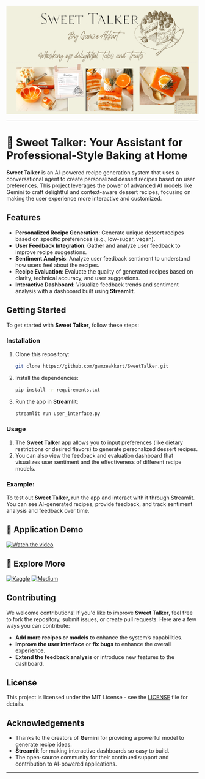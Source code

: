 

![SweetTalker_logo](https://github.com/gamzeakkurt/SweetTalker/blob/main/SweetTalker_logo.png)

---

# 🍰 Sweet Talker: Your Assistant for Professional-Style Baking at Home


**Sweet Talker** is an AI-powered recipe generation system that uses a conversational agent to create personalized dessert recipes based on user preferences. This project leverages the power of advanced AI models like Gemini to craft delightful and context-aware dessert recipes, focusing on making the user experience more interactive and customized.



## Features

- **Personalized Recipe Generation**: Generate unique dessert recipes based on specific preferences (e.g., low-sugar, vegan).
- **User Feedback Integration**: Gather and analyze user feedback to improve recipe suggestions.
- **Sentiment Analysis**: Analyze user feedback sentiment to understand how users feel about the recipes.
- **Recipe Evaluation**: Evaluate the quality of generated recipes based on clarity, technical accuracy, and user suggestions.
- **Interactive Dashboard**: Visualize feedback trends and sentiment analysis with a dashboard built using **Streamlit**.

## Getting Started

To get started with **Sweet Talker**, follow these steps:


### Installation

1. Clone this repository:

   ```bash
   git clone https://github.com/gamzeakkurt/SweetTalker.git
   ```

2. Install the dependencies:

   ```bash
   pip install -r requirements.txt
   ```

3. Run the app in **Streamlit**:

   ```bash
   streamlit run user_interface.py
   ```

### Usage

1. The **Sweet Talker** app allows you to input preferences (like dietary restrictions or desired flavors) to generate personalized dessert recipes.
2. You can also view the feedback and evaluation dashboard that visualizes user sentiment and the effectiveness of different recipe models.

### Example:

To test out **Sweet Talker**, run the app and interact with it through Streamlit. You can see AI-generated recipes, provide feedback, and track sentiment analysis and feedback over time.




## 🎥 Application Demo

[![Watch the video](https://img.youtube.com/vi/emEDaQ9tKfk/0.jpg)](https://youtu.be/emEDaQ9tKfk)

## 🔗 Explore More

[![Kaggle](https://img.shields.io/badge/Kaggle-Visit-blue?logo=kaggle)](https://www.kaggle.com/code/gamzeakkurt/patisserie-recipe-creator-sweet-talker-gemini)
[![Medium](https://img.shields.io/badge/Medium-Article-black?logo=medium)](https://medium.com/@yourusername/your-article-title)



## Contributing

We welcome contributions! If you'd like to improve **Sweet Talker**, feel free to fork the repository, submit issues, or create pull requests. Here are a few ways you can contribute:

- **Add more recipes or models** to enhance the system’s capabilities.
- **Improve the user interface** or **fix bugs** to enhance the overall experience.
- **Extend the feedback analysis** or introduce new features to the dashboard.

## License

This project is licensed under the MIT License - see the [LICENSE](LICENSE) file for details.

## Acknowledgements

- Thanks to the creators of **Gemini** for providing a powerful model to generate recipe ideas.
- **Streamlit** for making interactive dashboards so easy to build.
- The open-source community for their continued support and contribution to AI-powered applications.

---
